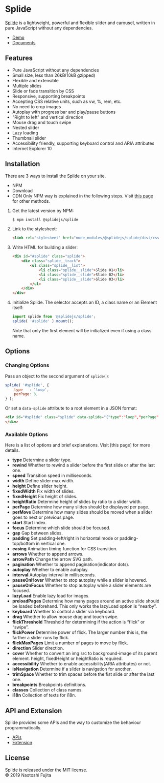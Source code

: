 # Splide
[Splide](https://splidejs.com/) is a lightweight, powerful and flexible slider and carousel, written in pure JavaScript without any dependencies.

* [Demo](https://splidejs.com/)
* [Documents](https://splidejs.com/documents/)

## Features
* Pure JavaScript without any dependencies
* Small size, less than 26kB(10kB gzipped)
* Flexible and extensible
* Multiple slides
* Slide or fade transition by CSS
* Responsive, supporting breakpoints
* Accepting CSS relative units, such as vw, %, rem, etc.
* No need to crop images
* Autoplay with progress bar and play/pause buttons
* "Right to left" and vertical direction
* Mouse drag and touch swipe
* Nested slider
* Lazy loading
* Thumbnail slider
* Accessibility friendly, supporting keyboard control and ARIA attributes
* Internet Explorer 10

## Installation
There are 3 ways to install the Splide on your site.
* NPM
* Download
* CDN
Only NPM way is explained in the following steps. Visit [this page](https://splidejs.com/getting-started/) for other methods.

1. Get the latest version by NPM:
    ```bash
    $ npm install @splidejs/splide
    ```
1. Link to the stylesheet:
    ```html
    <link rel="stylesheet" href="node_modules/@splidejs/splide/dist/css/splide.min.css">
    ```
1. Write HTML for building a slider:
    ```html
    <div id="#splide" class="splide">
        <div class="splide__track">
            <ul class="splide__list">
                <li class="splide__slide">Slide 01</li>
                <li class="splide__slide">Slide 02</li>
                <li class="splide__slide">Slide 03</li>
            </ul>
        </div>
    </div>
    ```
1. Initialize Splide. The selector accepts an ID, a class name or an Element itself:
    ```javascript
    import splide from '@splidejs/splide';
    splide( '#splide' ).mount();
    ```
    Note that only the first element will be initialized even if using a class name.

## Options
### Changing Options
Pass an object to the second argument of ```splide()```:
```javascript
splide( '#splide', {
	type   : 'loop',
	perPage: 3,
} );
```
Or set a ```data-splide``` attribute to a root element in a JSON format: 
```html
<div id="#splide" class="splide" data-splide="{"type":"loop","perPage":3}">
</div>
```
### Available Options
Here is a list of options and brief explanations. Visit [this page] for more details.

* **type** Determine a slider type.
* **rewind** Whether to rewind a slider before the first slide or after the last one.
* **speed** Transition speed in milliseconds.
* **width** Define slider max width.
* **height** Define slider height.
* **fixedWidth** Fix width of slides.
* **fixedHeight** Fix height of slides.
* **heightRatio** Determine height of slides by ratio to a slider width.
* **perPage** Determine how many slides should be displayed per page.
* **perMove** Determine how many slides should be moved when a slider goes to next or previous page.
* **start** Start index.
* **focus** Determine which slide should be focused.
* **gap** Gap between slides.
* **padding** Set padding-left/right in horizontal mode or padding-top/bottom in vertical one.
* **easing** Animation timing function for CSS transition.
* **arrows** Whether to append arrows.
* **arrowPath** Change the arrow SVG path.
* **pagination** Whether to append pagination(indicator dots).
* **autoplay** Whether to enable autoplay.
* **interval** Autoplay interval in milliseconds.
* **pauseOnHover** Whether to stop autoplay while a slider is hovered.
* **pauseOnFocus** Whether to stop autoplay while a slider elements are focused.
* **lazyLoad** Enable lazy load for images.
* **preloadPages** Determine how many pages around an active slide should be loaded beforehand. This only works the lazyLoad option is “nearby”.
* **keyboard** Whether to control a slider via keyboard.
* **drag** Whether to allow mouse drag and touch swipe.
* **flickThreshold** Threshold for determining if the action is “flick” or “swipe”.
* **flickPower** Determine power of flick. The larger number this is, the farther a slider runs by flick.
* **flickMaxPages** Limit a number of pages to move by flick.
* **direction** Slider direction.
* **cover** Whether to convert an img src to background-image of its parent element. height, fixedHeight or heightRatio is required.
* **accessibility** Whether to enable accessibility(ARIA attributes) or not.
* **isNavigation** Determine if a slider is navigation for another.
* **trimSpace** Whether to trim spaces before the fist slide or after the last one.
* **breakpoints** Breakpoints definitions.
* **classes** Collection of class names.
* **i18n** Collection of texts for i18n.

## API and Extension
Splide provides some APIs and the way to customize the behaviour programmatically.
* [APIs](https://splidejs.com/apis/)
* [Extension](https://splidejs.com/extension/)

## License
Splide is released under the MIT license.  
© 2019 Naotoshi Fujita